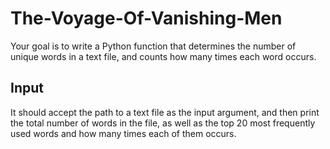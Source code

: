 # The-Voyage-Of-Vanishing-Men
 Your goal is to write a Python function that determines the number of unique words in a text file, and counts how many times each word occurs. 
 
## Input
 It should accept the path to a text file as the input argument, and then print the total number of words in the file, as well as the top 20 most frequently used words and how many times each of them occurs. 
